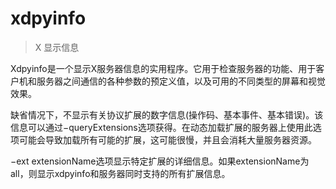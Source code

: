 # xdpyinfo

> X 显示信息

Xdpyinfo是一个显示X服务器信息的实用程序。它用于检查服务器的功能、用于客户机和服务器之间通信的各种参数的预定义值，以及可用的不同类型的屏幕和视觉效果。

缺省情况下，不显示有关协议扩展的数字信息(操作码、基本事件、基本错误)。该信息可以通过−queryExtensions选项获得。在动态加载扩展的服务器上使用此选项可能会导致加载所有可能的扩展，这可能很慢，并且会消耗大量服务器资源。

−ext extensionName选项显示特定扩展的详细信息。如果extensionName为all，则显示xdpyinfo和服务器同时支持的所有扩展信息。
